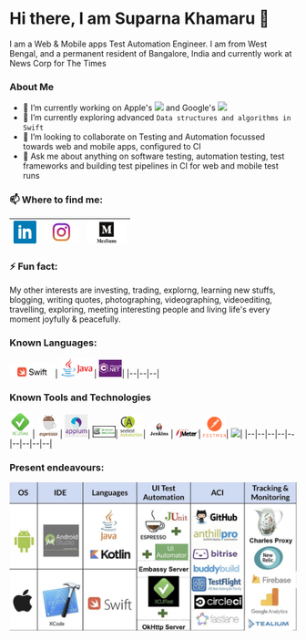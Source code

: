 <h1> Hi there, I am Suparna Khamaru 👋 </h1>
I am a Web & Mobile apps Test Automation Engineer. I am from West Bengal, and a permanent resident of Bangalore, India and currently work at News Corp for The Times

### About Me 
- 🔭 I’m currently working on Apple's ![](https://img.shields.io/badge/XCUITest-Swift-informational?style=flat&logo=<LOGO_NAME>&logoColor=white&color=2bbc8a) and Google's ![](https://img.shields.io/badge/Espresso-Java-informational?style=flat&logo=<LOGO_NAME>&logoColor=white&color=FFFF00)
- 🌱 I’m currently exploring advanced `Data structures and algorithms in Swift`
- 👯 I’m looking to collaborate on Testing and Automation focussed towards web and mobile apps, configured to CI
- 💬 Ask me about anything on software testing, automation testing, test frameworks and building test pipelines in CI for web and mobile test runs

### 📫 Where to find me:

<a href="https://www.linkedin.com/in/suparnakhamaru/"><img src="https://github.com/suparna-khamaru/suparna-khamaru/blob/master/icons/linkedin.png" width="40"></a>|<a href="https://www.instagram.com/suparna.khamaru/"><img src="https://github.com/suparna-khamaru/suparna-khamaru/blob/master/icons/instagram.jpg" width="60"></a>|<a href="https://medium.com/@suparna.khamaru"><img src="https://github.com/suparna-khamaru/suparna-khamaru/blob/master/icons/medium.jpg" width="70"></a>
|--|--|--|

### ⚡ Fun fact: 
My other interests are investing, trading, explorng, learning new stuffs, blogging, writing quotes, photographing, videographing, videoediting, travelling, exploring, meeting interesting people and living life's every moment joyfully & peacefully. 

### Known Languages:
<a><img src="https://github.com/suparna-khamaru/suparna-khamaru/blob/master/icons/swift.png" width="80"></a>|
<a><img src="https://github.com/suparna-khamaru/suparna-khamaru/blob/master/icons/java.png" width="60"></a>|
<a><img src="https://github.com/suparna-khamaru/suparna-khamaru/blob/master/icons/c%23.png" width="40"></a>|
|--|--|--|

### Known Tools and Technologies
<a><img src="https://github.com/suparna-khamaru/suparna-khamaru/blob/master/icons/xcuitest.jpeg" width="40"></a>|
<a><img src="https://github.com/suparna-khamaru/suparna-khamaru/blob/master/icons/espresso.jpeg" width="40"></a>|
<a><img src="https://github.com/suparna-khamaru/suparna-khamaru/blob/master/icons/appium.jpeg" width="40"></a>|
<a><img src="https://github.com/suparna-khamaru/suparna-khamaru/blob/master/icons/selenium.png" width="40"></a>|
<a><img src="https://github.com/suparna-khamaru/suparna-khamaru/blob/master/icons/seetest.jpeg" width="40"></a>|
<a><img src="https://github.com/suparna-khamaru/suparna-khamaru/blob/master/icons/jenkins.png" width="40"></a>|
<a><img src="https://github.com/suparna-khamaru/suparna-khamaru/blob/master/icons/jmeter.png" width="40"></a>|
<a><img src="https://github.com/suparna-khamaru/suparna-khamaru/blob/master/icons/postman.png" width="40"></a>|
<a><img src="https://github.com/suparna-khamaru/suparna-khamaru/tree/master/icons" width="40"></a>|
|--|--|--|--|--|--|--|--|--|

### Present endeavours:
<img title="expertise" alt="xcuitest" src="https://github.com/suparna-khamaru/suparna-khamaru/blob/master/icons/xcuitest_espresso.png" width="800"/>
